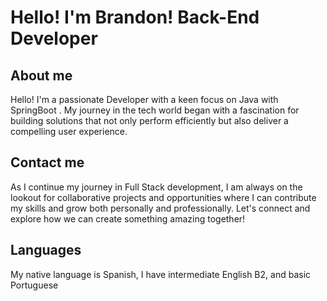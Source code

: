 # Hello! I'm Brandon! Back-End Developer

## About me

Hello! I'm a passionate Developer with a keen focus on Java with SpringBoot . My journey in the tech world began with a fascination for building solutions that not only perform efficiently but also deliver a compelling user experience.

## Contact me
As I continue my journey in Full Stack development, I am always on the lookout for collaborative projects and opportunities where I can contribute my skills and grow both personally and professionally. Let's connect and explore how we can create something amazing together!

## Languages
My native language is Spanish, I have intermediate English B2, and basic Portuguese
